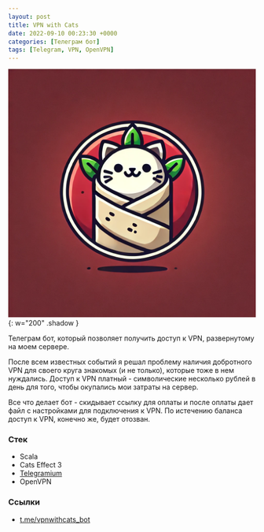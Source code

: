 ```yaml
---
layout: post
title: VPN with Cats
date: 2022-09-10 00:23:30 +0000
categories: [Телеграм бот]
tags: [Telegram, VPN, OpenVPN]
---
```



![](/assets/img/projects/vpn/logo-with-cat.webp){: w="200" .shadow }

Телеграм бот, который позволяет получить доступ к VPN, развернутому на моем сервере.

После всем известных событий я решал проблему наличия добротного VPN для своего круга знакомых (и не только), которые тоже в нем нуждались. Доступ к VPN платный - символические несколько рублей в день для того, чтобы окупались мои затраты на сервер.

Все что делает бот - скидывает ссылку для оплаты и после оплаты дает файл с настройками для подключения к VPN. По истечению баланса доступ к VPN, конечно же, будет отозван.

### Стек

- Scala
- Cats Effect 3
- [Telegramium](https://github.com/apimorphism/telegramium)
- OpenVPN

### Ссылки

- [t.me/vpnwithcats_bot](https://t.me/vpnwithcats_bot)
